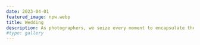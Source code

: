```yaml
---
date: 2023-04-01
featured_image: npw.webp
title: Wedding
description: As photographers, we seize every moment to encapsulate the essence of your wedding, ensuring that each memory is preserved with the utmost care and artistry. From the tender glances exchanged to the sweeping landscapes that frame your love story, we are committed to capturing every fleeting moment, allowing you to cherish and relive your special day for years to come.
#type: gallery
---
```

